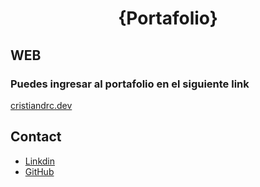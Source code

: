 <h1 align="center">{Portafolio}</h1>

## WEB

 <h3>Puedes ingresar al portafolio en el siguiente link</h3>
 <p> <a href='https://cristiandrc.dev'> cristiandrc.dev </a> </p>

## Contact

- [Linkdin](https://www.linkedin.com/in/cristianrojasc/)
- [GitHub](https://github.com/cristiandrc)
